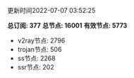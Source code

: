 更新时间2022-07-07 03:52:25

**总订阅: 377**
**总节点: 16001**
**有效节点: 5773**
- v2ray节点: 2796
- trojan节点: 506
- ss节点: 2268
- ssr节点: 202
